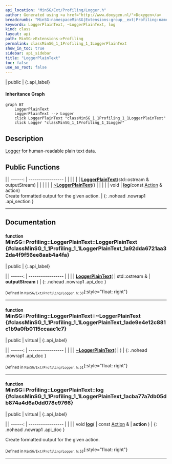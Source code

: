 ```yaml
---
api_location: "MinSG/Ext/Profiling/Logger.h"
author: Generated using <a href="http://www.doxygen.nl/">Doxygen</a>
breadcrumbs: "MinSG:namespaceMinSG|Extensions:group__ext|Profiling:namespaceMinSG_1_1Profiling"
keywords: LoggerPlainText, ~LoggerPlainText, log
kind: class
layout: api
path: MinSG->Extensions->Profiling
permalink: classMinSG_1_1Profiling_1_1LoggerPlainText
show_in_toc: true
sidebar: api_sidebar
title: "LoggerPlainText"
toc: false
use_as_root: false
---
```


| public |
{:.api_label}

#### Inheritance Graph

```mermaid
graph BT
	LoggerPlainText
	LoggerPlainText --> Logger
	click LoggerPlainText "classMinSG_1_1Profiling_1_1LoggerPlainText"
	click Logger "classMinSG_1_1Profiling_1_1Logger"
```

## Description

[Logger](classMinSG_1_1Profiling_1_1Logger) for human-readable plain text data.



## Public Functions

|
| ------: | ----------------- |
|  | |
|  | **[LoggerPlainText](#classMinSG_1_1Profiling_1_1LoggerPlainText_1a92dda6721aa32da4f9f56ee8aab4a4fa)**(std::ostream & outputStream) |
|  | |
|  | **[~LoggerPlainText](#classMinSG_1_1Profiling_1_1LoggerPlainText_1ade9e4e12c881c1b9a0fb0115ccaac1c7)**() |
|  | |
| void | **[log](#classMinSG_1_1Profiling_1_1LoggerPlainText_1acba77a7db05db874a4d6a0dd078e9766)**(const [Action](namespaceMinSG_1_1Profiling#namespaceMinSG_1_1Profiling_1a2610f94fd11c50fc69d1dd2f977c63d7) & action) <br/> Create formatted output for the given action. |
{: .nohead .nowrap1 .api_section }


-------------------------------------------------------------------

## Documentation

### <small>function</small><br/> MinSG::Profiling::LoggerPlainText::LoggerPlainText {#classMinSG_1_1Profiling_1_1LoggerPlainText_1a92dda6721aa32da4f9f56ee8aab4a4fa}

| public |
{:.api_label}

|
| ------: | ----------------- |
|  |
|  **[LoggerPlainText](#classMinSG_1_1Profiling_1_1LoggerPlainText_1a92dda6721aa32da4f9f56ee8aab4a4fa)**( | std::ostream & | **outputStream** ) |
{: .nohead .nowrap1 .api_doc }





<sub>Defined in `MinSG/Ext/Profiling/Logger.h:50`</sub>{:style="float: right"}

-------------------------------------------------------------------

### <small>function</small><br/> MinSG::Profiling::LoggerPlainText::~LoggerPlainText {#classMinSG_1_1Profiling_1_1LoggerPlainText_1ade9e4e12c881c1b9a0fb0115ccaac1c7}

| public | virtual |
{:.api_label}

|
| ------: | ----------------- |
|  |
|  **[~LoggerPlainText](#classMinSG_1_1Profiling_1_1LoggerPlainText_1ade9e4e12c881c1b9a0fb0115ccaac1c7)**( |  ) |
{: .nohead .nowrap1 .api_doc }





<sub>Defined in `MinSG/Ext/Profiling/Logger.h:51`</sub>{:style="float: right"}

-------------------------------------------------------------------

### <small>function</small><br/> MinSG::Profiling::LoggerPlainText::log {#classMinSG_1_1Profiling_1_1LoggerPlainText_1acba77a7db05db874a4d6a0dd078e9766}

| public | virtual |
{:.api_label}

|
| ------: | ----------------- |
|  |
| void **[log](#classMinSG_1_1Profiling_1_1LoggerPlainText_1acba77a7db05db874a4d6a0dd078e9766)**( | const [Action](namespaceMinSG_1_1Profiling#namespaceMinSG_1_1Profiling_1a2610f94fd11c50fc69d1dd2f977c63d7) & | **action** ) |
{: .nohead .nowrap1 .api_doc }

Create formatted output for the given action.





<sub>Defined in `MinSG/Ext/Profiling/Logger.h:53`</sub>{:style="float: right"}

-------------------------------------------------------------------

